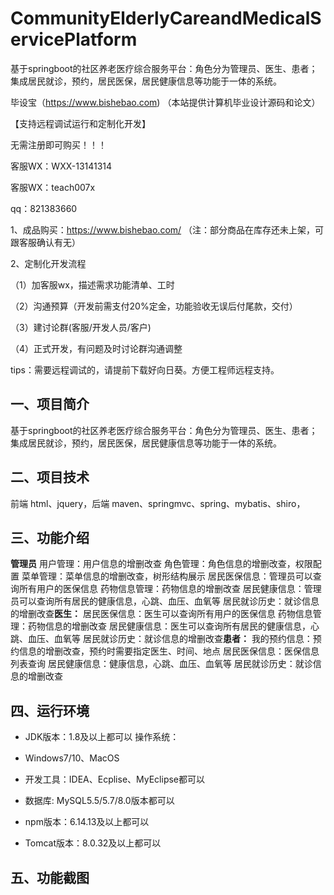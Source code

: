 # CommunityElderlyCareandMedicalServicePlatform
 基于springboot的社区养老医疗综合服务平台：角色分为管理员、医生、患者；集成居民就诊，预约，居民医保，居民健康信息等功能于一体的系统。

毕设宝（https://www.bishebao.com) （本站提供计算机毕业设计源码和论文）

【支持远程调试运行和定制化开发】

无需注册即可购买！！！

客服WX：WXX-13141314

客服WX：teach007x

qq：821383660


1、成品购买：https://www.bishebao.com/ （注：部分商品在库存还未上架，可跟客服确认有无）

2、定制化开发流程

（1）加客服wx，描述需求功能清单、工时

（2）沟通预算（开发前需支付20%定金，功能验收无误后付尾款，交付）

（3）建讨论群(客服/开发人员/客户)

（4）正式开发，有问题及时讨论群沟通调整

tips：需要远程调试的，请提前下载好向日葵。方便工程师远程支持。
<h2>一、项目简介</h2>
基于springboot的社区养老医疗综合服务平台：角色分为管理员、医生、患者；集成居民就诊，预约，居民医保，居民健康信息等功能于一体的系统。
<h2>二、项目技术</h2>
前端 html、jquery，后端 maven、springmvc、spring、mybatis、shiro，
<h2>三、功能介绍</h2>
<div class="markdown-heading" dir="auto">
<div class="markdown-heading" dir="auto"><strong>管理员</strong>
用户管理：用户信息的增删改查
角色管理：角色信息的增删改查，权限配置
菜单管理：菜单信息的增删改查，树形结构展示
居民医保信息：管理员可以查询所有用户的医保信息
药物信息管理：药物信息的增删改查
居民健康信息：管理员可以查询所有居民的健康信息，心跳、血压、血氧等
居民就诊历史：就诊信息的增删改查<strong>医生：</strong>
居民医保信息：医生可以查询所有用户的医保信息
药物信息管理：药物信息的增删改查
居民健康信息：医生可以查询所有居民的健康信息，心跳、血压、血氧等
居民就诊历史：就诊信息的增删改查<strong>患者：</strong>
我的预约信息：预约信息的增删改查，预约时需要指定医生、时间、地点
居民医保信息：医保信息列表查询
居民健康信息：健康信息，心跳、血压、血氧等
居民就诊历史：就诊信息的增删改查

</div>
</div>
<h2>四、运行环境</h2>
<ul dir="auto">
 	<li>
<p dir="auto">JDK版本：1.8及以上都可以 操作系统：</p>
</li>
 	<li>
<p dir="auto">Windows7/10、MacOS</p>
</li>
 	<li>
<p dir="auto">开发工具：IDEA、Ecplise、MyEclipse都可以</p>
</li>
 	<li>
<p dir="auto">数据库: MySQL5.5/5.7/8.0版本都可以</p>
</li>
 	<li>
<p dir="auto">npm版本：6.14.13及以上都可以</p>
</li>
 	<li>
<p dir="auto">Tomcat版本：8.0.32及以上都可以</p>
</li>
</ul>
<h2>五、功能截图</h2>
<img class="aligncenter size-full wp-image" src="https://www.bishebao.com/wp-content/uploads/2024/07/Java毕业设计-基于springboot的社区养老医疗综合服务平台/result/image_1_1.png" alt="" />
<img class="aligncenter size-full wp-image" src="https://www.bishebao.com/wp-content/uploads/2024/07/Java毕业设计-基于springboot的社区养老医疗综合服务平台/result/image_2_2.png" alt="" />
<img class="aligncenter size-full wp-image" src="https://www.bishebao.com/wp-content/uploads/2024/07/Java毕业设计-基于springboot的社区养老医疗综合服务平台/result/image_3_3.png" alt="" />
<img class="aligncenter size-full wp-image" src="https://www.bishebao.com/wp-content/uploads/2024/07/Java毕业设计-基于springboot的社区养老医疗综合服务平台/result/image_4_4.png" alt="" />
<img class="aligncenter size-full wp-image" src="https://www.bishebao.com/wp-content/uploads/2024/07/Java毕业设计-基于springboot的社区养老医疗综合服务平台/result/image_5_5.png" alt="" />
<img class="aligncenter size-full wp-image" src="https://www.bishebao.com/wp-content/uploads/2024/07/Java毕业设计-基于springboot的社区养老医疗综合服务平台/result/image_6_6.png" alt="" />
<img class="aligncenter size-full wp-image" src="https://www.bishebao.com/wp-content/uploads/2024/07/Java毕业设计-基于springboot的社区养老医疗综合服务平台/result/image_7_7.png" alt="" />
<img class="aligncenter size-full wp-image" src="https://www.bishebao.com/wp-content/uploads/2024/07/Java毕业设计-基于springboot的社区养老医疗综合服务平台/result/image_8_8.png" alt="" />